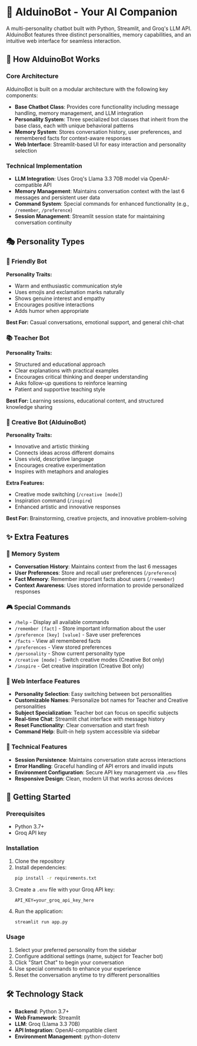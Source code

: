 # 🐢 AlduinoBot - Your AI Companion

A multi-personality chatbot built with Python, Streamlit, and Groq's LLM API. AlduinoBot features three distinct personalities, memory capabilities, and an intuitive web interface for seamless interaction.

## 🤖 How AlduinoBot Works

### Core Architecture
AlduinoBot is built on a modular architecture with the following key components:

- **Base Chatbot Class**: Provides core functionality including message handling, memory management, and LLM integration
- **Personality System**: Three specialized bot classes that inherit from the base class, each with unique behavioral patterns
- **Memory System**: Stores conversation history, user preferences, and remembered facts for context-aware responses
- **Web Interface**: Streamlit-based UI for easy interaction and personality selection

### Technical Implementation
- **LLM Integration**: Uses Groq's Llama 3.3 70B model via OpenAI-compatible API
- **Memory Management**: Maintains conversation context with the last 6 messages and persistent user data
- **Command System**: Special commands for enhanced functionality (e.g., `/remember`, `/preference`)
- **Session Management**: Streamlit session state for maintaining conversation continuity

## 🎭 Personality Types

### 🤗 Friendly Bot
**Personality Traits:**
- Warm and enthusiastic communication style
- Uses emojis and exclamation marks naturally
- Shows genuine interest and empathy
- Encourages positive interactions
- Adds humor when appropriate

**Best For:** Casual conversations, emotional support, and general chit-chat

### 📚 Teacher Bot
**Personality Traits:**
- Structured and educational approach
- Clear explanations with practical examples
- Encourages critical thinking and deeper understanding
- Asks follow-up questions to reinforce learning
- Patient and supportive teaching style

**Best For:** Learning sessions, educational content, and structured knowledge sharing

### 🎨 Creative Bot (AlduinoBot)
**Personality Traits:**
- Innovative and artistic thinking
- Connects ideas across different domains
- Uses vivid, descriptive language
- Encourages creative experimentation
- Inspires with metaphors and analogies

**Extra Features:**
- Creative mode switching (`/creative [mode]`)
- Inspiration command (`/inspire`)
- Enhanced artistic and innovative responses

**Best For:** Brainstorming, creative projects, and innovative problem-solving

## ✨ Extra Features

### 🧠 Memory System
- **Conversation History**: Maintains context from the last 6 messages
- **User Preferences**: Store and recall user preferences (`/preference`)
- **Fact Memory**: Remember important facts about users (`/remember`)
- **Context Awareness**: Uses stored information to provide personalized responses

### 🎮 Special Commands
- `/help` - Display all available commands
- `/remember [fact]` - Store important information about the user
- `/preference [key] [value]` - Save user preferences
- `/facts` - View all remembered facts
- `/preferences` - View stored preferences
- `/personality` - Show current personality type
- `/creative [mode]` - Switch creative modes (Creative Bot only)
- `/inspire` - Get creative inspiration (Creative Bot only)

### 🎨 Web Interface Features
- **Personality Selection**: Easy switching between bot personalities
- **Customizable Names**: Personalize bot names for Teacher and Creative personalities
- **Subject Specialization**: Teacher bot can focus on specific subjects
- **Real-time Chat**: Streamlit chat interface with message history
- **Reset Functionality**: Clear conversation and start fresh
- **Command Help**: Built-in help system accessible via sidebar

### 🔧 Technical Features
- **Session Persistence**: Maintains conversation state across interactions
- **Error Handling**: Graceful handling of API errors and invalid inputs
- **Environment Configuration**: Secure API key management via `.env` files
- **Responsive Design**: Clean, modern UI that works across devices

## 🚀 Getting Started

### Prerequisites
- Python 3.7+
- Groq API key

### Installation
1. Clone the repository
2. Install dependencies:
   ```bash
   pip install -r requirements.txt
   ```
3. Create a `.env` file with your Groq API key:
   ```
   API_KEY=your_groq_api_key_here
   ```
4. Run the application:
   ```bash
   streamlit run app.py
   ```

### Usage
1. Select your preferred personality from the sidebar
2. Configure additional settings (name, subject for Teacher bot)
3. Click "Start Chat" to begin your conversation
4. Use special commands to enhance your experience
5. Reset the conversation anytime to try different personalities

## 🛠️ Technology Stack
- **Backend**: Python 3.7+
- **Web Framework**: Streamlit
- **LLM**: Groq (Llama 3.3 70B)
- **API Integration**: OpenAI-compatible client
- **Environment Management**: python-dotenv
